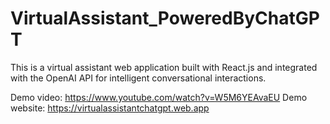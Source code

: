 # VirtualAssistant_PoweredByChatGPT
 This is a virtual assistant web application built with React.js and integrated with the OpenAI API for intelligent conversational interactions.
 
 Demo video: https://www.youtube.com/watch?v=W5M6YEAvaEU
 Demo website: https://virtualassistantchatgpt.web.app
